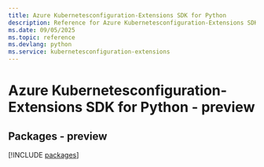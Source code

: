 ```yaml
---
title: Azure Kubernetesconfiguration-Extensions SDK for Python
description: Reference for Azure Kubernetesconfiguration-Extensions SDK for Python
ms.date: 09/05/2025
ms.topic: reference
ms.devlang: python
ms.service: kubernetesconfiguration-extensions
---
```

# Azure Kubernetesconfiguration-Extensions SDK for Python - preview
## Packages - preview
[!INCLUDE [packages](kubernetesconfiguration-extensions-index.md)]